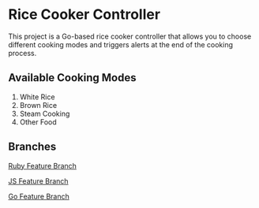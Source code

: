 # Rice Cooker Controller

This project is a Go-based rice cooker controller that allows you to choose different cooking modes and triggers alerts at the end of the cooking process.

## Available Cooking Modes

1. White Rice
2. Brown Rice
3. Steam Cooking
4. Other Food

## Branches
[Ruby Feature Branch](https://github.com/hei-school/cc-d4-rice-cooker-ci-Maheri29/tree/feature/ruby)

[JS Feature Branch](https://github.com/hei-school/cc-d4-rice-cooker-ci-Maheri29/tree/feature/js)

[Go Feature Branch](https://github.com/hei-school/cc-d4-rice-cooker-ci-Maheri29/tree/feature/go)

